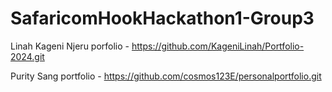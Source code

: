 # SafaricomHookHackathon1-Group3
Linah Kageni Njeru porfolio - https://github.com/KageniLinah/Portfolio-2024.git

Purity Sang portfolio - https://github.com/cosmos123E/personalportfolio.git
